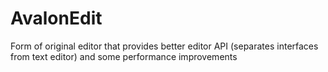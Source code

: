 ﻿AvalonEdit
==========

Form of original editor that provides better editor API (separates interfaces from text editor) and some performance improvements
